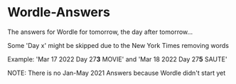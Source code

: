 # Wordle-Answers
The answers for Wordle for tomorrow, the day after tomorrow...

<p> Some 'Day x' might be skipped due to the New York Times removing words 

<p> Example: 'Mar 17 2022 Day 27<b>3</b> MOVIE' and 'Mar 18 2022 Day 27<b>5</b> SAUTE'

<p> NOTE: There is no Jan-May 2021 Answers because Wordle didn't start yet

